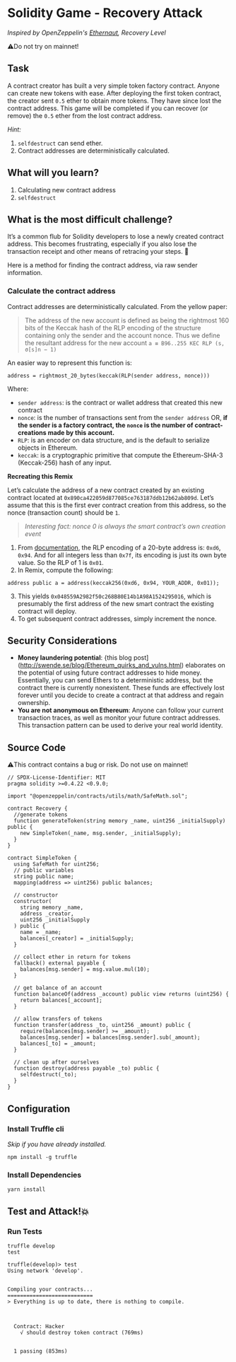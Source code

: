 # Solidity Game - Recovery Attack

_Inspired by OpenZeppelin's [Ethernaut](https://ethernaut.openzeppelin.com), Recovery Level_

⚠️Do not try on mainnet!

## Task

A contract creator has built a very simple token factory contract. Anyone can create new tokens with ease. After deploying the first token contract, the creator sent `0.5` ether to obtain more tokens. They have since lost the contract address.
This game will be completed if you can recover (or remove) the `0.5` ether from the lost contract address.

_Hint:_

1. `selfdestruct` can send ether.
2. Contract addresses are deterministically calculated.

## What will you learn?

1. Calculating new contract address
2. `selfdestruct`

## What is the most difficult challenge?

It’s a common flub for Solidity developers to lose a newly created contract address. This becomes frustrating, especially if you also lose the transaction receipt and other means of retracing your steps. 🤔

Here is a method for finding the contract address, via raw sender information.

### Calculate the contract address

Contract addresses are deterministically calculated. From the yellow paper:

> The address of the new account is defined as being the rightmost 160 bits of the Keccak hash of the RLP encoding of the structure containing only the sender and the account nonce. Thus we define the resultant address for the new account `a ≡ B96..255 KEC RLP (s, σ[s]n − 1)`

An easier way to represent this function is:

```
address = rightmost_20_bytes(keccak(RLP(sender address, nonce)))
```

Where:

- `sender address`: is the contract or wallet address that created this new contract
- `nonce`: is the number of transactions sent from the `sender address` OR, **if the sender is a factory contract, the `nonce` is the number of contract-creations made by this account.**
- `RLP`: is an encoder on data structure, and is the default to serialize objects in Ethereum.
- `keccak`: is a cryptographic primitive that compute the Ethereum-SHA-3 (Keccak-256) hash of any input.

**Recreating this Remix**

Let’s calculate the address of a new contract created by an existing contract located at `0x890ca422059d877085ce763187ddb12b62ab809d`. Let’s assume that this is the first ever contract creation from this address, so the nonce (transaction count) should be `1`.

> _Interesting fact: nonce 0 is always the smart contract’s own creation event_

1. From [documentation](https://github.com/ethereum/wiki/wiki/RLP), the RLP encoding of a 20-byte address is: `0xd6`, `0x94`. And for all integers less than `0x7f`, its encoding is just its own byte value. So the RLP of 1 is `0x01`.
2. In Remix, compute the following:

```
address public a = address(keccak256(0xd6, 0x94, YOUR_ADDR, 0x01));
```

3. This yields `0x048559A2982f50c268B80E14b1A98A1524295016`, which is presumably the first address of the new smart contract the existing contract will deploy.
4. To get subsequent contract addresses, simply increment the nonce.

## Security Considerations

- **Money laundering potential**: {this blog post](http://swende.se/blog/Ethereum_quirks_and_vulns.html) elaborates on the potential of using future contract addresses to hide money. Essentially, you can send Ethers to a deterministic address, but the contract there is currently nonexistent. These funds are effectively lost forever until you decide to create a contract at that address and regain ownership.
- **You are not anonymous on Ethereum**: Anyone can follow your current transaction traces, as well as monitor your future contract addresses. This transaction pattern can be used to derive your real world identity.

## Source Code

⚠️This contract contains a bug or risk. Do not use on mainnet!

```solidity
// SPDX-License-Identifier: MIT
pragma solidity >=0.4.22 <0.9.0;

import "@openzeppelin/contracts/utils/math/SafeMath.sol";

contract Recovery {
  //generate tokens
  function generateToken(string memory _name, uint256 _initialSupply) public {
    new SimpleToken(_name, msg.sender, _initialSupply);
  }
}

contract SimpleToken {
  using SafeMath for uint256;
  // public variables
  string public name;
  mapping(address => uint256) public balances;

  // constructor
  constructor(
    string memory _name,
    address _creator,
    uint256 _initialSupply
  ) public {
    name = _name;
    balances[_creator] = _initialSupply;
  }

  // collect ether in return for tokens
  fallback() external payable {
    balances[msg.sender] = msg.value.mul(10);
  }

  // get balance of an account
  function balanceOf(address _account) public view returns (uint256) {
    return balances[_account];
  }

  // allow transfers of tokens
  function transfer(address _to, uint256 _amount) public {
    require(balances[msg.sender] >= _amount);
    balances[msg.sender] = balances[msg.sender].sub(_amount);
    balances[_to] = _amount;
  }

  // clean up after ourselves
  function destroy(address payable _to) public {
    selfdestruct(_to);
  }
}

```

## Configuration

### Install Truffle cli

_Skip if you have already installed._

```
npm install -g truffle
```

### Install Dependencies

```
yarn install
```

## Test and Attack!💥

### Run Tests

```
truffle develop
test
```

```
truffle(develop)> test
Using network 'develop'.


Compiling your contracts...
===========================
> Everything is up to date, there is nothing to compile.



  Contract: Hacker
    √ should destroy token contract (769ms)


  1 passing (853ms)

```
